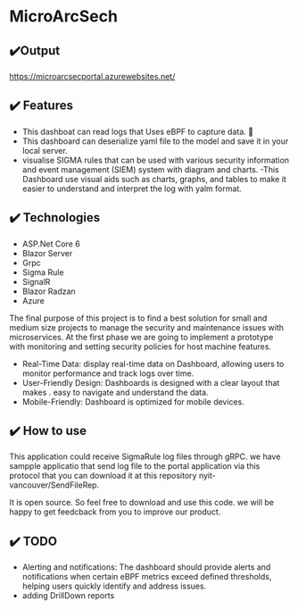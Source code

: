 # MicroArcSech

## ✔️Output
https://microarcsecportal.azurewebsites.net/


## ✔️ Features
- This dashboat can read logs that Uses eBPF to capture data. 🐝
- This dashboard can deserialize yaml file to the model and save it in your local server.
- visualise SIGMA rules that can be used with various security information and event management (SIEM) system with diagram and charts.
-This Dashboard use visual aids such as charts, graphs, and tables to make it easier to understand and interpret the log with yalm format.

## ✔️ Technologies
- ASP.Net Core 6
- Blazor Server
- Grpc
- Sigma Rule
- SignalR
- Blazor Radzan
- Azure

The final purpose of this project is to find a best solution for small and medium size projects to manage the security and maintenance issues with microservices.
At the first phase we are going to implement a prototype with monitoring and setting security policies for host machine features. 
- Real-Time Data: display real-time data on Dashboard, allowing users to monitor performance and track logs over time.
- User-Friendly Design: Dashboards is  designed with a clear layout that makes . easy to navigate and understand the data.
- Mobile-Friendly: Dashboard is optimized for mobile devices.

## ✔️ How to use
This application could receive SigmaRule log files through gRPC. we have sampple applicatio that send log file to the portal application via this protocol that you can download it at this repository nyit-vancouver/SendFileRep.

It is open source. So feel free to download and use this code. we will be happy to get feedcback from you to improve our product.

## ✔️ TODO
- Alerting and notifications: The dashboard should provide alerts and notifications when certain eBPF metrics exceed defined thresholds, helping users quickly identify and address issues.
- adding DrillDown reports


